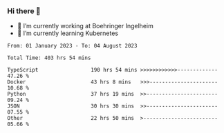 ### Hi there 👋
- 🔭 I’m currently working at Boehringer Ingelheim
- 🌱 I’m currently learning Kubernetes

 
<!--START_SECTION:waka-->

```text
From: 01 January 2023 - To: 04 August 2023

Total Time: 403 hrs 54 mins

TypeScript                 190 hrs 54 mins >>>>>>>>>>>>-------------   47.26 %
Docker                     43 hrs 8 mins   >>>----------------------   10.68 %
Python                     37 hrs 19 mins  >>-----------------------   09.24 %
JSON                       30 hrs 30 mins  >>-----------------------   07.55 %
Other                      22 hrs 50 mins  >------------------------   05.66 %
```

<!--END_SECTION:waka-->

 
